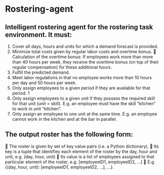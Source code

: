 # Rostering-agent
## Intelligent rostering agent for the rostering task environment. It must:

1. Cover all days, hours and units for which a demand forecast is provided.
2. Minimize total costs given by regular labor costs and overtime bonus.
 Calculation of the overtime bonus: If employees work more than more than 40 hours per week, they
receive the overtime bonus (on top of their regular compensation) for these additional hours.
3. Fulfill the predicted demand.
4. Meet labor regulations in that no employee works more than 10 hours per day and 50 hours per week.
5. Only assign employees to a given period if they are available for that period.
1
6. Only assign employees to a given unit if they possess the required skill for that unit (unit = skill). E.g. an
employee must have the skill “kitchen” to work in unit “kitchen”.
7. Only assign an employee to one unit at the same time. E.g. an employee cannot work in the kitchen and at
the bar in parallel.

## The output roster has the following form:
 The roster is given by set of key value pairs (i.e. a Python dictionary).
 Its key is a tuple that identifies each element of the roster by the day, hour and unit, e.g. (day, hour, unit)
 Its value is a list of employees assigned to that particular element of the roster,
e.g. [employeeID1, employeeID2, ...]
 E.g. {(day, hour, unit): [employeeID1, employeeID2, ...], ...}.

